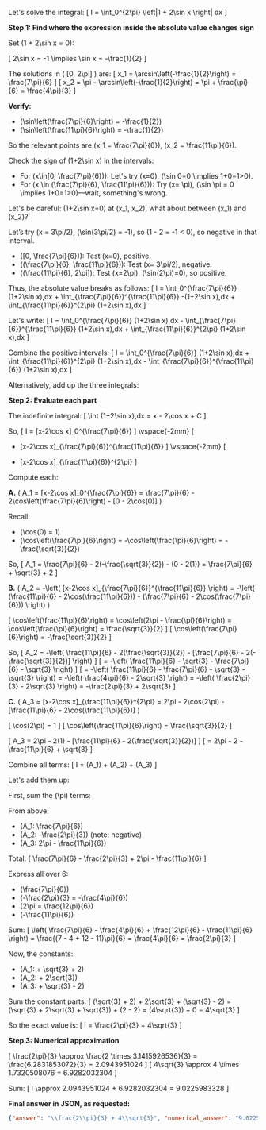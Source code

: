 Let's solve the integral:
\[
I = \int_0^{2\pi} \left|1 + 2\sin x \right| dx
\]

**Step 1: Find where the expression inside the absolute value changes sign**

Set \(1 + 2\sin x = 0\):

\[
2\sin x = -1 \implies \sin x = -\frac{1}{2}
\]

The solutions in \( [0, 2\pi] \) are:
\[
x_1 = \arcsin\left(-\frac{1}{2}\right) = \frac{7\pi}{6}
\]
\[
x_2 = \pi - \arcsin\left(-\frac{1}{2}\right) = \pi + \frac{\pi}{6} = \frac{4\pi}{3}
\]

**Verify:**

- \(\sin\left(\frac{7\pi}{6}\right) = -\frac{1}{2}\)
- \(\sin\left(\frac{11\pi}{6}\right) = -\frac{1}{2}\)

So the relevant points are \(x_1 = \frac{7\pi}{6}\), \(x_2 = \frac{11\pi}{6}\).

Check the sign of \(1+2\sin x\) in the intervals:

- For \(x\in[0, \frac{7\pi}{6})\): Let's try \(x=0\), \(\sin 0=0 \implies 1+0=1>0\).
- For \(x \in (\frac{7\pi}{6}, \frac{11\pi}{6})\): Try \(x= \pi\), \(\sin \pi = 0 \implies 1+0=1>0\)—wait, something's wrong.

Let's be careful: \(1+2\sin x=0\) at \(x_1, x_2\), what about between \(x_1\) and \(x_2\)?

Let’s try \(x = 3\pi/2\), \(\sin(3\pi/2) = -1\), so \(1 - 2 = -1 < 0\), so negative in that interval.

- \([0, \frac{7\pi}{6})\): Test \(x=0\), positive.
- \((\frac{7\pi}{6}, \frac{11\pi}{6})\): Test \(x= 3\pi/2\), negative.
- \((\frac{11\pi}{6}, 2\pi]\): Test \(x=2\pi\), \(\sin(2\pi)=0\), so positive.

Thus, the absolute value breaks as follows:
\[
I = \int_0^{\frac{7\pi}{6}} (1+2\sin x)\,dx + \int_{\frac{7\pi}{6}}^{\frac{11\pi}{6}} -(1+2\sin x)\,dx + \int_{\frac{11\pi}{6}}^{2\pi} (1+2\sin x)\,dx
\]

Let's write:
\[
I = \int_0^{\frac{7\pi}{6}} (1+2\sin x)\,dx - \int_{\frac{7\pi}{6}}^{\frac{11\pi}{6}} (1+2\sin x)\,dx + \int_{\frac{11\pi}{6}}^{2\pi} (1+2\sin x)\,dx
\]

Combine the positive intervals:
\[
I = \int_0^{\frac{7\pi}{6}} (1+2\sin x)\,dx + \int_{\frac{11\pi}{6}}^{2\pi} (1+2\sin x)\,dx - \int_{\frac{7\pi}{6}}^{\frac{11\pi}{6}} (1+2\sin x)\,dx
\]

Alternatively, add up the three integrals:

**Step 2: Evaluate each part**

The indefinite integral:
\[
\int (1+2\sin x)\,dx = x - 2\cos x + C
\]

So,
\[
I = [x-2\cos x]_0^{\frac{7\pi}{6}} 
\]
\vspace{-2mm}
\[
- [x-2\cos x]_{\frac{7\pi}{6}}^{\frac{11\pi}{6}} 
\]
\vspace{-2mm}
\[
+ [x-2\cos x]_{\frac{11\pi}{6}}^{2\pi}
\]

Compute each:

**A.** \( A_1 = [x-2\cos x]_0^{\frac{7\pi}{6}} = \frac{7\pi}{6} - 2\cos\left(\frac{7\pi}{6}\right) - [0 - 2\cos(0)] \)

Recall:
- \(\cos(0) = 1\)
- \(\cos\left(\frac{7\pi}{6}\right) = -\cos\left(\frac{\pi}{6}\right) = -\frac{\sqrt{3}}{2}\)

So,
\[
A_1 = \frac{7\pi}{6} - 2(-\frac{\sqrt{3}}{2}) - (0 - 2(1)) = \frac{7\pi}{6} + \sqrt{3} + 2
\]

**B.** \( A_2 = -\left( [x-2\cos x]_{\frac{7\pi}{6}}^{\frac{11\pi}{6}} \right) = -\left( (\frac{11\pi}{6} - 2\cos(\frac{11\pi}{6})) - (\frac{7\pi}{6} - 2\cos(\frac{7\pi}{6})) \right) \)

\[
\cos\left(\frac{11\pi}{6}\right) = \cos\left(2\pi - \frac{\pi}{6}\right) = \cos\left(\frac{\pi}{6}\right) = \frac{\sqrt{3}}{2}
\]
\[
\cos\left(\frac{7\pi}{6}\right) = -\frac{\sqrt{3}}{2}
\]

So,
\[
A_2 = -\left( \frac{11\pi}{6} - 2(\frac{\sqrt{3}}{2}) - [\frac{7\pi}{6} - 2(-\frac{\sqrt{3}}{2})] \right)
\]
\[
= -\left( \frac{11\pi}{6} - \sqrt{3} - \frac{7\pi}{6} - \sqrt{3} \right)
\]
\[
= -\left( \frac{11\pi}{6} - \frac{7\pi}{6} - \sqrt{3} - \sqrt{3} \right)
= -\left( \frac{4\pi}{6} - 2\sqrt{3} \right)
= -\left( \frac{2\pi}{3} - 2\sqrt{3} \right)
= -\frac{2\pi}{3} + 2\sqrt{3}
\]

**C.** 
\(
A_3 = [x-2\cos x]_{\frac{11\pi}{6}}^{2\pi} = 2\pi - 2\cos(2\pi) - [\frac{11\pi}{6} - 2\cos(\frac{11\pi}{6})]
\)

\[
\cos(2\pi) = 1
\]
\[
\cos\left(\frac{11\pi}{6}\right) = \frac{\sqrt{3}}{2}
\]

\[
A_3 = 2\pi - 2(1) - [\frac{11\pi}{6} - 2(\frac{\sqrt{3}}{2})]
\]
\[
= 2\pi - 2 - \frac{11\pi}{6} + \sqrt{3}
\]

Combine all terms:
\[
I = (A_1) + (A_2) + (A_3)
\]

Let's add them up:

First, sum the \(\pi\) terms:

From above:
- \(A_1: \frac{7\pi}{6}\)
- \(A_2: -\frac{2\pi}{3}\) (note: negative)
- \(A_3: 2\pi - \frac{11\pi}{6}\)

Total:
\[
\frac{7\pi}{6} - \frac{2\pi}{3} + 2\pi - \frac{11\pi}{6}
\]

Express all over 6:

- \(\frac{7\pi}{6}\)
- \(-\frac{2\pi}{3} = -\frac{4\pi}{6}\)
- \(2\pi = \frac{12\pi}{6}\)
- \(-\frac{11\pi}{6}\)

Sum:
\[
\left( \frac{7\pi}{6} - \frac{4\pi}{6} + \frac{12\pi}{6} - \frac{11\pi}{6} \right) = \frac{(7 - 4 + 12 - 11)\pi}{6} = \frac{4\pi}{6} = \frac{2\pi}{3}
\]

Now, the constants:

- \(A_1: + \sqrt{3} + 2\)
- \(A_2: + 2\sqrt{3}\)
- \(A_3: + \sqrt{3} - 2\)

Sum the constant parts:
\[
(\sqrt{3} + 2) + 2\sqrt{3} + (\sqrt{3} - 2) = (\sqrt{3} + 2\sqrt{3} + \sqrt{3}) + (2 - 2)
= (4\sqrt{3}) + 0 = 4\sqrt{3}
\]

So the exact value is:
\[
I = \frac{2\pi}{3} + 4\sqrt{3}
\]

**Step 3: Numerical approximation**

\[
\frac{2\pi}{3} \approx \frac{2 \times 3.1415926536}{3} = \frac{6.2831853072}{3} = 2.0943951024
\]
\[
4\sqrt{3} \approx 4 \times 1.7320508076 = 6.9282032304
\]

Sum:
\[
I \approx 2.0943951024 + 6.9282032304 = 9.0225983328
\]

**Final answer in JSON, as requested:**

```json
{"answer": "\\frac{2\\pi}{3} + 4\\sqrt{3}", "numerical_answer": "9.0225983328"}
```